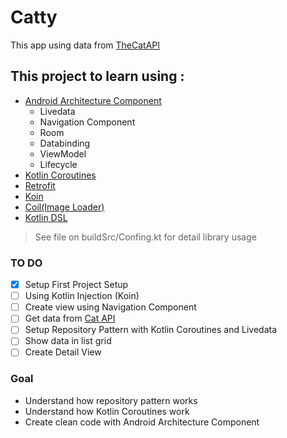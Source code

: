 # Catty
This app using data from [TheCatAPI](https://thecatapi.com/)
## This project to learn using : 
* [Android Architecture Component](https://developer.android.com/jetpack) 
    * Livedata
    * Navigation Component
    * Room
    * Databinding
    * ViewModel
    * Lifecycle
* [Kotlin Coroutines](https://developer.android.com/kotlin/coroutines)
* [Retrofit](https://github.com/square/retrofit/)
* [Koin](https://insert-koin.io/)
* [Coil(Image Loader)](https://coil-kt.github.io/coil/getting_started/)
* [Kotlin DSL](https://docs.gradle.org/current/userguide/kotlin_dsl.html)
 
> See file on buildSrc/Confing.kt for detail library usage

### TO DO
  - [x] Setup First Project Setup
  - [ ] Using Kotlin Injection (Koin)
  - [ ] Create view using Navigation Component
  - [ ] Get data from  [ Cat API](https://thecatapi.com/)
  - [ ] Setup Repository Pattern with Kotlin Coroutines and Livedata
  - [ ] Show data in list grid
  - [ ] Create Detail View
  
### Goal
- Understand how repository pattern works
- Understand how Kotlin Coroutines work
- Create clean code with Android Architecture Component

